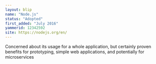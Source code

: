 ```yaml
---
layout: blip
name: "Node.js"
status: "Adopted"
first_added: "July 2016"
yammerid: 12342592
site: https://nodejs.org/en/
---
```

Concerned about its usage for a whole application, but certainly proven benefits for prototyping, simple web applications, and potentially for microservices